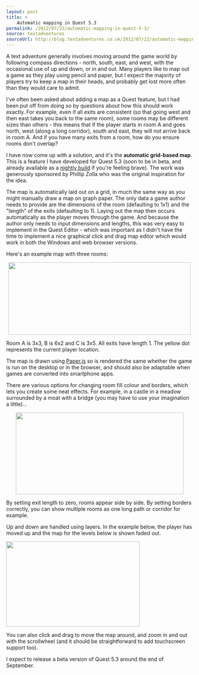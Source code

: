 ```yaml
---
layout: post
title: >
    Automatic mapping in Quest 5.3
permalink: /2012/07/22/automatic-mapping-in-quest-5-3/
source: textadventures
sourceUrl: http://blog.textadventures.co.uk/2012/07/22/automatic-mapping-in-quest-5-3/
---
```

A text adventure generally involves moving around the game world by following compass directions - north, south, east, and west, with the occasional use of up and down, or in and out. Many players like to map out a game as they play using pencil and paper, but I expect the majority of players try to keep a map in their heads, and probably get lost more often than they would care to admit.

I've often been asked about adding a map as a Quest feature, but I had been put off from doing so by questions about how this should work exactly. For example, even if all exits are consistent (so that going west and then east takes you back to the same room), some rooms may be different sizes than others - this means that if the player starts in room A and goes north, west (along a long corridor), south and east, they will not arrive back in room A. And if you have many exits from a room, how do you ensure rooms don't overlap?

I have now come up with a solution, and it's the <strong>automatic grid-based map</strong>. This is a feature I have developed for Quest 5.3 (soon to be in beta, and already available as a <a href="http://quest.codeplex.com/releases/view/77770">nightly build</a> if you're feeling brave). The work was generously sponsored by Phillip Zolla who was the original inspiration for the idea.

The map is automatically laid out on a grid, in much the same way as you might manually draw a map on graph paper. The only data a game author needs to provide are the dimensions of the room (defaulting to 1x1) and the "length" of the exits (defaulting to 1). Laying out the map then occurs automatically as the player moves through the game. And because the author only needs to input dimensions and lengths, this was very easy to implement in the Quest Editor - which was important as I didn't have the time to implement a nice graphical click and drag map editor which would work in both the Windows and web browser versions.

Here's an example map with three rooms:
<p style="text-align:center;"><img class="size-full wp-image-1546 aligncenter" title="Grid map" src="/images/2012/textadventuresblog.files.wordpress.com-2012-07-grid1.png" alt="" width="492" height="195" /></p>
Room A is 3x3, B is 6x2 and C is 3x5. All exits have length 1. The yellow dot represents the current player location.

The map is drawn using <a href="http://paperjs.org/">Paper.js</a> so is rendered the same whether the game is run on the desktop or in the browser, and should also be adaptable when games are converted into smartphone apps.

There are various options for changing room fill colour and borders, which lets you create some neat effects. For example, in a castle in a meadow surrounded by a moat with a bridge (you may have to use your imagination a little)...
<p style="text-align:center;"><img class="size-full wp-image-1549 aligncenter" title="Grid map - castle" src="/images/2012/textadventuresblog.files.wordpress.com-2012-07-grid2.png" alt="" width="453" height="220" /></p>
By setting exit length to zero, rooms appear side by side. By setting borders correctly, you can show multiple rooms as one long path or corridor for example.

Up and down are handled using layers. In the example below, the player has moved up and the map for the levels below is shown faded out.

<img class="aligncenter size-full wp-image-1550" title="Grid map layers" src="/images/2012/textadventuresblog.files.wordpress.com-2012-07-grid3.png" alt="" width="360" height="229" />

You can also click and drag to move the map around, and zoom in and out with the scrollwheel (and it should be straightforward to add touchscreen support too).

I expect to release a beta version of Quest 5.3 around the end of September.